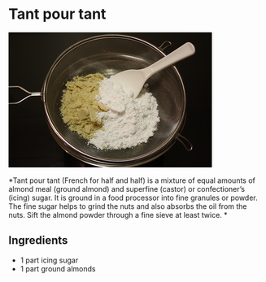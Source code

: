# Tant pour tant

![Tant pour tant](resources/tant-pour-tant.png)

*Tant pour tant (French for half and half) is a mixture of equal amounts of almond meal (ground almond) and superfine (castor) or confectioner’s (icing) sugar. It is ground in a food processor into fine granules or powder. The fine sugar helps to grind the nuts and also absorbs the oil from the nuts. Sift the almond powder through a fine sieve at least twice. *

## Ingredients
- 1 part icing sugar
- 1 part ground almonds
